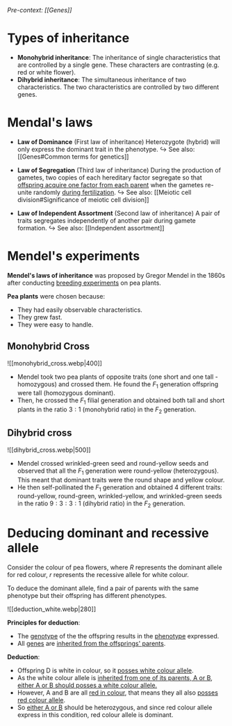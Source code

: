 *Pre-context: [[Genes]]*

# Types of inheritance
- **Monohybrid inheritance**: The inheritance of <span class="hi-blue">single characteristics</span> that are controlled by a <span class="hi-blue">single gene</span>. These characters are <span class="hi-green">contrasting</span> (e.g. red or white flower).
- **Dihybrid inheritance**: The simultaneous inheritance of <span class="hi-blue">two characteristics</span>. The two characteristics are <span class="hi-green">controlled by two different genes</span>.

# Mendal's laws
- **Law of Dominance** (First law of inheritance)
  Heterozygote (hybrid) will only express the dominant trait in the phenotype.
  ↪️ See also: [[Genes#Common terms for genetics]]

- **Law of Segregation** (Third law of inheritance)
  During the production of gametes, two copies of each hereditary factor segregate so that <u>offspring acquire one factor from each parent</u> when the gametes re-unite randomly <u>during fertilization</u>.
  ↪️ See also: [[Meiotic cell division#Significance of meiotic cell division]]

- **Law of Independent Assortment** (Second law of inheritance)
  A pair of traits segregates independently of another pair during gamete formation.
  ↪️ See also: [[Independent assortment]]

# Mendel's experiments
**Mendel's laws of inheritance** was proposed by Gregor Mendel in the 1860s after conducting <u>breeding experiments</u> on <span class="hi-blue">pea plants</span>.

**Pea plants** were chosen because:
- They had easily observable characteristics.
- They grew fast.
- They were easy to handle.

## Monohybrid Cross
![[monohybrid_cross.webp|400]]
- Mendel took two pea plants of opposite traits (one short and one tall - <span class="hi-green">homozygous</span>) and crossed them. He found the $F_1$ generation offspring were tall (<span class="hi-green">homozygous dominant</span>).
- Then, he crossed the $F_1$ filial generation and obtained both tall and short plants in the ratio $3:1$ (<span class="hi-blue">monohybrid ratio</span>) in the $F_2$ generation.

## Dihybrid cross
![[dihybrid_cross.webp|500]]
- Mendel crossed wrinkled-green seed and round-yellow seeds and observed that all the $F_1$ generation were round-yellow (<span class="hi-green">heterozygous</span>). This meant that dominant traits were the round shape and yellow colour.
- He then self-pollinated the $F_1$ generation and obtained 4 different traits: round-yellow, round-green, wrinkled-yellow, and wrinkled-green seeds in the ratio $9:3:3:1$ (<span class="hi-blue">dihybrid ratio</span>) in the $F_2$ generation.

# Deducing dominant and recessive allele
Consider the colour of pea flowers, where $R$ represents the dominant allele for red colour, $r$ represents the recessive allele for white colour.

To deduce the dominant allele, find a pair of <span class="hi-green">parents with the same phenotype</span> but their <span class="hi-green">offspring has different phenotypes</span>.

![[deduction_white.webp|280]]

**Principles for deduction**:
- The <u>genotype</u> of the the offspring results in the <u>phenotype</u> expressed.
- All <u>genes</u> are <u>inherited from the offsprings' parents</u>.

**Deduction**:
- Offspring D is white in colour, so it <u>posses white colour allele</u>.
- As the white colour allele is <u>inherited from one of its parents, A or B</u>, <u>either A or B should posses a white colour allele.</u>
- However, A and B are all <u>red in colour</u>, that means they all also <u>posses red colour allele</u>.
- So <u>either A or B</u> should be <span class="hi-blue">heterozygous</span>, and since red colour allele express in this condition, red colour allele is dominant.
